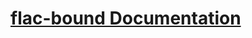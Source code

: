# [flac-bound Documentation](https://rawcdn.githack.com/nabijaczleweli/flac-bound/doc/flac_bound/index.html)
